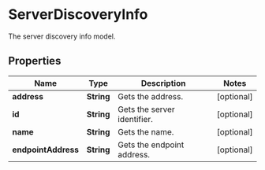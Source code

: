 

# ServerDiscoveryInfo

The server discovery info model.

## Properties

| Name | Type | Description | Notes |
|------------ | ------------- | ------------- | -------------|
|**address** | **String** | Gets the address. |  [optional] |
|**id** | **String** | Gets the server identifier. |  [optional] |
|**name** | **String** | Gets the name. |  [optional] |
|**endpointAddress** | **String** | Gets the endpoint address. |  [optional] |



